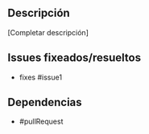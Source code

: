 ## Descripción
[Completar descripción]

## Issues fixeados/resueltos
- fixes #issue1

## Dependencias
- #pullRequest
